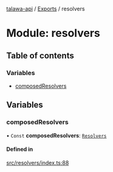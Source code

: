 [talawa-api](../README.md) / [Exports](../modules.md) / resolvers

# Module: resolvers

## Table of contents

### Variables

- [composedResolvers](resolvers.md#composedresolvers)

## Variables

### composedResolvers

• `Const` **composedResolvers**: [`Resolvers`](types_generatedGraphQLTypes.md#resolvers)

#### Defined in

[src/resolvers/index.ts:88](https://github.com/PalisadoesFoundation/talawa-api/blob/3a8a11a/src/resolvers/index.ts#L88)
